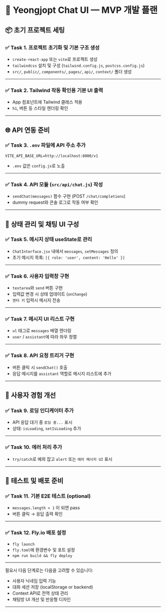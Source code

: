 # 🧩 Yeongjopt Chat UI — MVP 개발 플랜

## 📦 초기 프로젝트 세팅

### ✅ Task 1. 프로젝트 초기화 및 기본 구조 생성

* `create-react-app` 또는 `vite`로 프로젝트 생성
* `tailwindcss` 설치 및 구성 (`tailwind.config.js`, `postcss.config.js`)
* `src/`, `public/`, `components/`, `pages/`, `api/`, `context/` 폴더 생성

---

### ✅ Task 2. Tailwind 작동 확인용 기본 UI 출력

* App 컴포넌트에 Tailwind 클래스 적용
* `h1`, 버튼 등 스타일 렌더링 확인

---

## 🌐 API 연동 준비

### ✅ Task 3. `.env` 파일에 API 주소 추가

```env
VITE_API_BASE_URL=http://localhost:8000/v1
```

* `.env` 값은 `config.js`로 노출

---

### ✅ Task 4. API 모듈 (`src/api/chat.js`) 작성

* `sendChat(messages)` 함수 구현 (POST `/chat/completions`)
* dummy request와 콘솔 로그로 작동 여부 확인

---

## 🧠 상태 관리 및 채팅 UI 구성

### ✅ Task 5. 메시지 상태 useState로 관리

* `ChatInterface.jsx` 내에서 `messages`, `setMessages` 정의
* 초기 메시지 목록: `[{ role: 'user', content: 'Hello' }]`

---

### ✅ Task 6. 사용자 입력창 구현

* `textarea`와 `send` 버튼 구현
* 입력값 변경 시 상태 업데이트 (`onChange`)
* `엔터 키` 입력시 메시지 전송

---

### ✅ Task 7. 메시지 UI 리스트 구현

* `ul` 태그로 `messages` 배열 렌더링
* `user` / `assistant`에 따라 좌우 정렬

---

### ✅ Task 8. API 요청 트리거 구현

* 버튼 클릭 시 `sendChat()` 호출
* 응답 메시지를 `assistant` 역할로 메시지 리스트에 추가

---

## 🔄 사용자 경험 개선

### ✅ Task 9. 로딩 인디케이터 추가

* API 응답 대기 중 `로딩 중...` 표시
* 상태: `isLoading`, `setIsLoading` 추가

---

### ✅ Task 10. 에러 처리 추가

* `try/catch`로 예외 잡고 `alert` 또는 `에러 메시지 UI` 표시

---

## 🧪 테스트 및 배포 준비

### ✅ Task 11. 기본 E2E 테스트 (optional)

* `messages.length > 1` 이 되면 pass
* 버튼 클릭 → 응답 출력 확인

---

### ✅ Task 12. Fly.io 배포 설정

* `fly launch`
* `fly.toml`에 환경변수 및 포트 설정
* `npm run build && fly deploy`

---

필요시 다음 단계로는 다음을 고려할 수 있습니다:

* 사용자 닉네임 입력 기능
* 대화 세션 저장 (localStorage or backend)
* Context API로 전역 상태 관리
* 채팅방 UI 개선 및 반응형 디자인

---